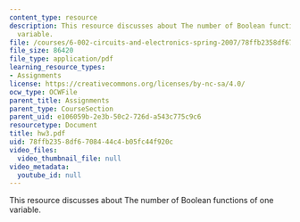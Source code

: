 ```yaml
---
content_type: resource
description: This resource discusses about The number of Boolean functions of one
  variable.
file: /courses/6-002-circuits-and-electronics-spring-2007/78ffb2358df6708444c4b05fc44f920c_hw3.pdf
file_size: 86420
file_type: application/pdf
learning_resource_types:
- Assignments
license: https://creativecommons.org/licenses/by-nc-sa/4.0/
ocw_type: OCWFile
parent_title: Assignments
parent_type: CourseSection
parent_uid: e106059b-2e3b-50c2-726d-a543c775c9c6
resourcetype: Document
title: hw3.pdf
uid: 78ffb235-8df6-7084-44c4-b05fc44f920c
video_files:
  video_thumbnail_file: null
video_metadata:
  youtube_id: null
---
```

This resource discusses about The number of Boolean functions of one variable.